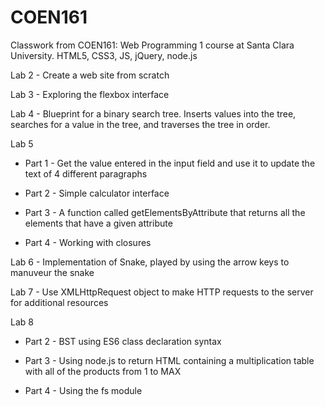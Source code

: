 # COEN161
Classwork from COEN161: Web Programming 1 course at Santa Clara University. HTML5, CSS3, JS, jQuery, node.js

Lab 2 - Create a web site from scratch

Lab 3 - Exploring the flexbox interface

Lab 4 - Blueprint for a binary search tree. Inserts values into the tree, searches for a value in the tree, and traverses the tree in order. 

Lab 5

  - Part 1 - Get the value entered in the input field and use it to update the text of 4 different paragraphs 
  
  - Part 2 - Simple calculator interface
  
  - Part 3 - A function called getElementsByAttribute that returns all the elements that have a given attribute
  
  - Part 4 - Working with closures
  
Lab 6 - Implementation of Snake, played by using the arrow keys to manuveur the snake

Lab 7 - Use XMLHttpRequest object to make HTTP requests to the server for additional resources

Lab 8 
  
  - Part 2 - BST using ES6 class declaration syntax
  
  - Part 3 - Using node.js to return HTML containing a multiplication table with all of the products from 1 to MAX
  
  - Part 4 - Using the fs module
